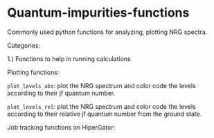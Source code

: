 # Quantum-impurities-functions
Commonly used python functions for analyzing, plotting NRG spectra.

Categories:

1.) Functions to help in running calculations

Plotting functions:

`plot_levels_abs`: plot the NRG spectrum and color code the levels according to their jf quantum number.

`plot_levels_rel`: plot the NRG spectrum and color code the levels according to their relative jf quantum number from the ground state.


Job tracking functions on HiperGator:


